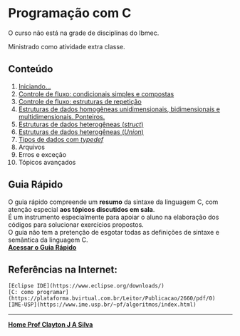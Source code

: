 # Programação com C

O curso não está na grade de disciplinas do Ibmec.

Ministrado como atividade extra classe.

## Conteúdo  

1. [Iniciando...](progC_aulas/progC_cap1.md)  
2. [Controle de fluxo: condicionais simples e compostas](progC_aulas/progC_cap2.md)
3. [Controle de fluxo: estruturas de repetição](progC_aulas/progC_cap3.md)
4. [Estruturas de dados homogêneas unidimensionais, bidimensionais e multidimensionais. Ponteiros.](progC_aulas/progC_cap4.md)
5. [Estruturas de dados heterogêneas (*struct*)](progC_aulas/progC_cap5.md)
6. [Estruturas de dados heterogêneas (*Union*)](progC_aulas/progC_cap6.md)
7. [Tipos de dados com *typedef*](progC_aulas/progC_cap7.md)
8. Arquivos
9. Erros e exceção
10. Tópicos avançados

## Guia Rápido

O guia rápido compreende um **resumo** da sintaxe da linguagem C, com atenção especial **aos tópicos discutidos em sala**.  
É um instrumento especialmente para apoiar o aluno na elaboração dos códigos para solucionar exercícios propostos.  
O guia não tem a pretenção de esgotar todas as definições de sintaxe e semântica da linguagem C.  
[**Acessar o Guia Rápido**](progC_aulas/guiaC_rapido.md)

## Referências na Internet:  

    [Eclipse IDE](https://www.eclipse.org/downloads/)  
    [C: como programar](https://plataforma.bvirtual.com.br/Leitor/Publicacao/2660/pdf/0)  
    [IME-USP](https://www.ime.usp.br/~pf/algoritmos/index.html)  


___
**[Home Prof Clayton J A Silva](index.md)**
